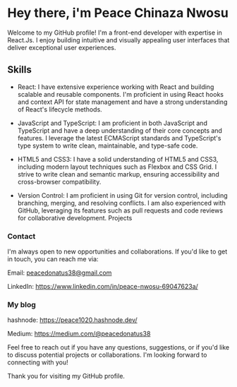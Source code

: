 # Hey there, i'm Peace Chinaza Nwosu

Welcome to my GitHub profile! I'm a front-end developer with expertise in React.Js. I enjoy building intuitive and visually appealing user interfaces that deliver exceptional user experiences. 
## Skills

- React: I have extensive experience working with React and building scalable and reusable components. I'm proficient in using React hooks and context API for state management and have a strong understanding of React's lifecycle methods.
- JavaScript and TypeScript: I am proficient in both JavaScript and TypeScript and have a deep understanding of their core concepts and features. I leverage the latest ECMAScript standards and TypeScript's type system to write clean, maintainable, and type-safe code.
- HTML5 and CSS3: I have a solid understanding of HTML5 and CSS3, including modern layout techniques such as Flexbox and CSS Grid. I strive to write clean and semantic markup, ensuring accessibility and cross-browser compatibility.

- Version Control: I am proficient in using Git for version control, including branching, merging, and resolving conflicts. I am also experienced with GitHub, leveraging its features such as pull requests and code reviews for collaborative development.
Projects
<!--
## Here are a few notable projects I've worked on:

- Project 1: A responsive e-commerce website built with React and Redux. It includes features such as product browsing, cart management, and secure payment integration.
- Project 2: A task management application built with React and TypeScript. It includes features like task creation, assignment, and tracking progress.
- Project 3: A real-time chat application built with React, Socket.io, and Node.js. It enables users to communicate in real-time with features like private messaging and group chat.
For more details on these projects and other contributions, please refer to the individual repositories in my GitHub profile.
-->
### Contact

I'm always open to new opportunities and collaborations. If you'd like to get in touch, you can reach me via:

Email: peacedonatus38@gmail.com

LinkedIn: https://www.linkedin.com/in/peace-nwosu-69047623a/

### My blog

hashnode: https://peace1020.hashnode.dev/

Medium: https://medium.com/@peacedonatus38

Feel free to reach out if you have any questions, suggestions, or if you'd like to discuss potential projects or collaborations. I'm looking forward to connecting with you!

Thank you for visiting my GitHub profile.

